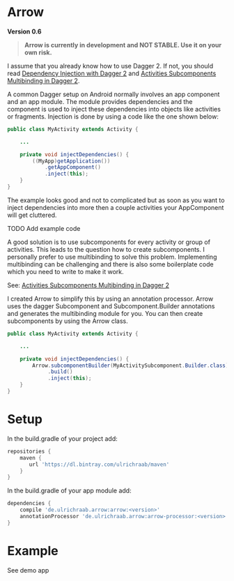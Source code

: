 # Arrow
**Version 0.6**

> **Arrow is currently in development and NOT STABLE. Use it on your own risk.**

I assume that you already know how to use Dagger 2. If not, you should
read [Dependency Injection with Dagger 2](https://github.com/codepath/android_guides/wiki/Dependency-Injection-with-Dagger-2)
and [Activities Subcomponents Multibinding in Dagger 2](https://medium.com/azimolabs/activities-subcomponents-multibinding-in-dagger-2-85d6053d6a95).

A common Dagger setup on Android normally involves an app component and
an app module. The module provides dependencies and the component is
used to inject these dependencies into objects like activities or
fragments. Injection is done by using a code like the one shown below:

```java
public class MyActivity extends Activity {

    ...

    private void injectDependencies() {
        ((MyApp)getApplication())
            .getAppComponent()
            .inject(this);
    }
}
```

The example looks good and not to complicated but as soon as you want to
inject dependencies into more then a couple activities your AppComponent
will get cluttered.

TODO Add example code

A good solution is to use subcomponents for every activity or group of
activities. This leads to the question how to create subcomponents. I
personally prefer to use multibinding to solve this problem.
Implementing multibinding can be challenging and there is also some
boilerplate code which you need to write to make it work.

See: [Activities Subcomponents Multibinding in Dagger 2](https://medium.com/azimolabs/activities-subcomponents-multibinding-in-dagger-2-85d6053d6a95)

I created Arrow to simplify this by using an annotation processor. Arrow
uses the dagger Subcomponent and Subcomponent.Builder annotations and
generates the multibinding module for you. You can then create
subcomponents by using the Arrow class.

```java
public class MyActivity extends Activity {

    ...

    private void injectDependencies() {
        Arrow.subcomponentBuilder(MyActivitySubcomponent.Builder.class)
             .build()
             .inject(this);
    }
}
```

# Setup
In the build.gradle of your project add:

```gradle
repositories {
    maven {
       url 'https://dl.bintray.com/ulrichraab/maven'
    }
}
```

In the build.gradle of your app module add:

```gradle
dependencies {
    compile 'de.ulrichraab.arrow:arrow:<version>'
    annotationProcessor 'de.ulrichraab.arrow:arrow-processor:<version>'
}
```

# Example
See demo app